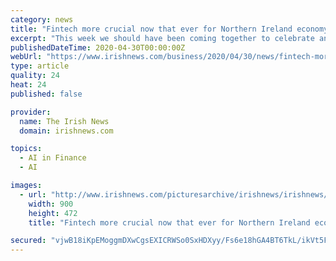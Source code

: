 ```yaml
---
category: news
title: "Fintech more crucial now that ever for Northern Ireland economy"
excerpt: "This week we should have been coming together to celebrate and acknowledge the role fintech plays in the economy across the UK, with a range of events having been planned throughout Northern Ireland."
publishedDateTime: 2020-04-30T00:00:00Z
webUrl: "https://www.irishnews.com/business/2020/04/30/news/fintech-more-crucial-now-that-ever-for-northern-ireland-economy-1920378/"
type: article
quality: 24
heat: 24
published: false

provider:
  name: The Irish News
  domain: irishnews.com

topics:
  - AI in Finance
  - AI

images:
  - url: "http://www.irishnews.com/picturesarchive/irishnews/irishnews/2020/04/29/135422442-c81a3ada-3d9e-4452-a64c-3bbcbd93fe0c.jpg"
    width: 900
    height: 472
    title: "Fintech more crucial now that ever for Northern Ireland economy"

secured: "vjwB18iKpEMoggmDXwCgsEXICRWSo0SxHDXyy/Fs6e18hGA4BT6TkL/ikVt5FQsHklWgDoOAs1eN9ueMzK3h14ACwYXKIGnJSm6/CQGizpsDz7IeP5bOCVeqt0GN6U9U0igDYzEgpbC+W+6blTIBPJ29wqVOjCMwLMOaBkuCNI6l2niYq4NApU5kVDx7VscRBf0su8/5OfIh4E4E95wFst3Ii09i40alxsM6m3co7TJHgyyDuIe7V8Yj2ieOgxtxCODGkQQBdGiOu1nEJlEbCyLMpOG3zxVsuxxOeTgT7RvxCr819OwJPFwqJv+Te9ZD;lCHkdRySsGAyPO+6PuDhzg=="
---
```


